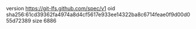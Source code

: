 version https://git-lfs.github.com/spec/v1
oid sha256:61cd39362fa4974a8d4cf5617e933ee14322ba8c6714feae0f9d00d055d72389
size 6886
